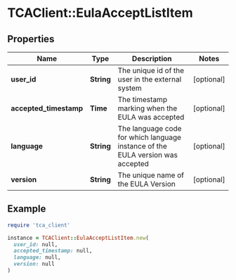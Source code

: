 # TCAClient::EulaAcceptListItem

## Properties

| Name | Type | Description | Notes |
| ---- | ---- | ----------- | ----- |
| **user_id** | **String** | The unique id of the user in the external system  | [optional] |
| **accepted_timestamp** | **Time** | The timestamp marking when the EULA was accepted  | [optional] |
| **language** | **String** | The language code for which language instance of the EULA version was accepted  | [optional] |
| **version** | **String** | The unique name of the EULA Version  | [optional] |

## Example

```ruby
require 'tca_client'

instance = TCAClient::EulaAcceptListItem.new(
  user_id: null,
  accepted_timestamp: null,
  language: null,
  version: null
)
```

